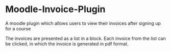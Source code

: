 # Moodle-Invoice-Plugin

A moodle plugin which allows users to view their invoices after signing up for a course

The invoices are presented as a list in a block. Each invoice from the list can be clicked, in which the invoice is generated in pdf format. 
